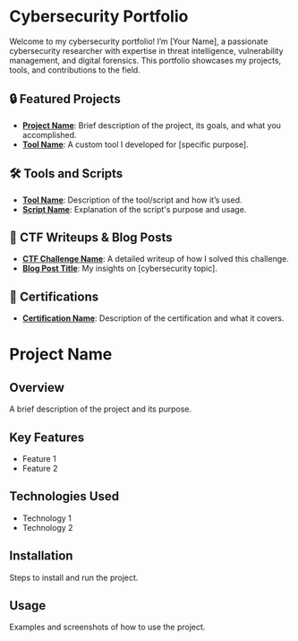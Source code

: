 # Cybersecurity Portfolio

Welcome to my cybersecurity portfolio! I’m [Your Name], a passionate cybersecurity researcher with expertise in threat intelligence, vulnerability management, and digital forensics. This portfolio showcases my projects, tools, and contributions to the field.

## 🔒 Featured Projects
- **[Project Name](link-to-project)**: Brief description of the project, its goals, and what you accomplished.
- **[Tool Name](link-to-tool)**: A custom tool I developed for [specific purpose].

## 🛠️ Tools and Scripts
- **[Tool Name](link-to-tool-directory)**: Description of the tool/script and how it’s used.
- **[Script Name](link-to-script)**: Explanation of the script's purpose and usage.

## 📝 CTF Writeups & Blog Posts
- **[CTF Challenge Name](link-to-writeup)**: A detailed writeup of how I solved this challenge.
- **[Blog Post Title](link-to-blog-post)**: My insights on [cybersecurity topic].

## 📜 Certifications
- **[Certification Name](link-to-verification)**: Description of the certification and what it covers.

# Project Name

## Overview
A brief description of the project and its purpose.

## Key Features
- Feature 1
- Feature 2

## Technologies Used
- Technology 1
- Technology 2

## Installation
Steps to install and run the project.

## Usage
Examples and screenshots of how to use the project.

